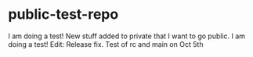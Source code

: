 # public-test-repo
I am doing a test!
New stuff added to private that I want to go public.
I am doing a test! Edit: Release fix.
Test of rc and main on Oct 5th
